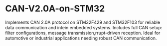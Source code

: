 # CAN-V2.0A-on-STM32
Implements CAN 2.0A protocol on STM32F429 and STM32F103 for reliable data communication and intein embedded systems. Includes full CAN setup: filter configurations, message transmission,rrupt-driven reception. Ideal for automotive or industrial applications needing robust CAN communication.
